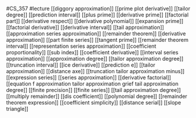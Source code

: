 #CS_357
#lecture
[[diggory approximation]]
[[prime plot derivative]]
[[tailor degree]]
[[prediction interval]]
[[plus prime]]
[[derivative prime]]
[[factorial part]]
[[derivative respect]]
[[derivative polynomial]]
[[expansion prime]]
[[factorial derivative]]
[[derivative interval]]
[[tail approximation]]
[[approximation series approximation]]
[[remainder theorem]]
[[derivative approximation]]
[[part finite series]]
[[tangent prime]]
[[remainder theorem interval]]
[[representation series approximation]]
[[coefficient proportionality]]
[[sub index]]
[[coefficient derivative]]
[[interval series approximation]]
[[approximation degree]]
[[tailor approximation degree]]
[[truncation interval]]
[[ice derivative]]
[[prediction e]]
[[tailor approximation]]
[[distance axe]]
[[truncation tailor approximation minus]]
[[expression series]]
[[series approximation]]
[[derivative factorial]]
[[equation f approximation tailor approximation grief tail approximation degree]]
[[finite precision]]
[[finite series]]
[[tail approximation degree]]
[[multiply remainder]]
[[dis coefficient]]
[[polynomial degree]]
[[remainder theorem expression]]
[[coefficient simplicity]]
[[distance serial]]
[[slope triangle]]
